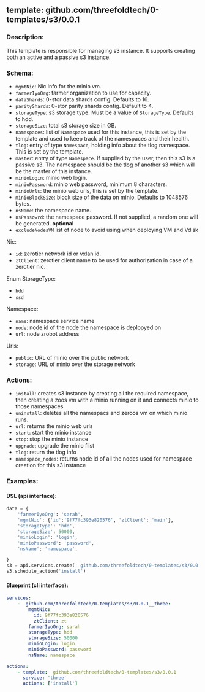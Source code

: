 ## template:  github.com/threefoldtech/0-templates/s3/0.0.1

### Description:
This template is responsible for managing s3 instance. It supports creating both an active and a passive s3 instance.

### Schema:

- `mgmtNic`: Nic info for the minio vm.
- `farmerIyoOrg`: farmer organization to use for capacity.
- `dataShards`: 0-stor data shards config. Defaults to 16.
- `parityShards`: 0-stor parity shards config. Default to 4.
- `storageType`: s3 storage type. Must be a value of `StorageType`. Defaults to hdd.
- `storageSize`: total s3 storage size in GB.
- `namespaces`: list of `Namespace` used for this instance, this is set by the template and used to keep track of the namespaces and their health.
- `tlog`: entry of type `Namespace`, holding info about the tlog namespace. This is set by the template.
- `master`: entry of type `Namespace`. If supplied by the user, then this s3 is a passive s3. The namespace should be the tlog of another s3 which will be the master of this instance.
- `minioLogin`: minio web login.
- `minioPassword`: minio web password, minimum 8 characters.
- `minioUrls`: the minio web urls, this is set by the template.
- `minioBlockSize`: block size of the data on minio. Defaults to 1048576 bytes.
- `nsName`: the namespace name.
- `nsPassowrd`: the namespace password. If not supplied, a random one will be generated. **optional**
- `excludeNodesVM` list of node to avoid using when deploying VM and Vdisk

Nic:
- `id`: zerotier network id or vxlan id.
- `ztClient`: zerotier client name to be used for authorization in case of a zerotier nic.

Enum StorageType:
- `hdd`
- `ssd`

Namespace:
- `name`: namespace service name 
- `node`: node id of the node the namespace is deplopyed on
- `url`: node zrobot address

Urls:
- `public`: URL of minio over the public network
- `storage`: URL of minio over the storage network

### Actions:
- `install`: creates s3 instance by creating all the required namespace, then creating a zoos vm with a minio running on it and connects minio to those namespaces.
- `uninstall`: deletes all the namespacs and zeroos vm on which minio runs.
- `url`: returns the minio web urls
- `start`: start the minio instance
- `stop`: stop the minio instance
- `upgrade`: upgrade the minio flist
- `tlog`: return the tlog info
- `namespace_nodes`: returns node id of all the nodes used for namespace creation for this s3 instance

### Examples:
#### DSL (api interface):
```python
data = {
    'farmerIyoOrg': 'sarah',
    'mgmtNic': {'id':'9f77fc393e820576', 'ztClient': 'main'},
    'storageType': 'hdd',
    'storageSize': 50000,
    'minioLogin': 'login',
    'minioPassword': 'password',
    'nsName': 'namespace',

}
s3 = api.services.create(' github.com/threefoldtech/0-templates/s3/0.0.1','three', data)
s3.schedule_action('install')
```

#### Blueprint (cli interface):
```yaml
services:
    -  github.com/threefoldtech/0-templates/s3/0.0.1__three:
        mgmtNic:
          id: 9f77fc393e820576
          ztClient: zt
        farmerIyoOrg: sarah
        storageType: hdd
        storageSize: 50000
        minioLogin: login
        minioPassword: password
        nsName: namespace

actions:
    - template:  github.com/threefoldtech/0-templates/s3/0.0.1
      service: 'three'
      actions: ['install']

```

